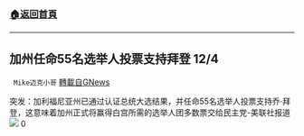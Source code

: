 ###  [:house:返回首頁](https://github.com/ourhimalayas/txt)
---

## 加州任命55名选举人投票支持拜登 12/4
` Mike迈克小哥` [轉載自GNews](https://gnews.org/zh-hans/618162/)

突发：加利福尼亚州已通过认证总统大选结果，并任命55名选举人投票支持乔·拜登，这意味着加州正式将赢得白宫所需的选举人团多数票交给民主党-美联社报道
![]()![](https://gnews-media-offload.s3.amazonaws.com/wp-content/uploads/2020/12/04230126/%E5%8A%A0%E5%B7%9E%E8%AE%A4%E8%AF%81%E6%80%BB%E7%BB%9F%E5%A4%A7%E9%80%89%E7%BB%93%E6%9E%9C%EF%BC%8C%E4%BB%BB%E5%91%BD55%E5%90%8D%E9%80%89%E4%B8%BE%E4%BA%BA%E6%8A%95%E7%A5%A8%E6%94%AF%E6%8C%81%E6%8B%9C%E7%99%BB.png)
0
